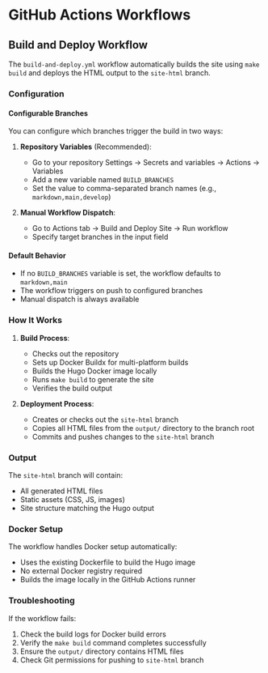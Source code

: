 # GitHub Actions Workflows

## Build and Deploy Workflow

The `build-and-deploy.yml` workflow automatically builds the site using `make build` and deploys the HTML output to the `site-html` branch.

### Configuration

#### Configurable Branches
You can configure which branches trigger the build in two ways:

1. **Repository Variables** (Recommended):
   - Go to your repository Settings → Secrets and variables → Actions → Variables
   - Add a new variable named `BUILD_BRANCHES`
   - Set the value to comma-separated branch names (e.g., `markdown,main,develop`)

2. **Manual Workflow Dispatch**:
   - Go to Actions tab → Build and Deploy Site → Run workflow
   - Specify target branches in the input field

#### Default Behavior
- If no `BUILD_BRANCHES` variable is set, the workflow defaults to `markdown,main`
- The workflow triggers on push to configured branches
- Manual dispatch is always available

### How It Works

1. **Build Process**:
   - Checks out the repository
   - Sets up Docker Buildx for multi-platform builds
   - Builds the Hugo Docker image locally
   - Runs `make build` to generate the site
   - Verifies the build output

2. **Deployment Process**:
   - Creates or checks out the `site-html` branch
   - Copies all HTML files from the `output/` directory to the branch root
   - Commits and pushes changes to the `site-html` branch

### Output

The `site-html` branch will contain:
- All generated HTML files
- Static assets (CSS, JS, images)
- Site structure matching the Hugo output

### Docker Setup

The workflow handles Docker setup automatically:
- Uses the existing Dockerfile to build the Hugo image
- No external Docker registry required
- Builds the image locally in the GitHub Actions runner

### Troubleshooting

If the workflow fails:
1. Check the build logs for Docker build errors
2. Verify the `make build` command completes successfully
3. Ensure the `output/` directory contains HTML files
4. Check Git permissions for pushing to `site-html` branch
